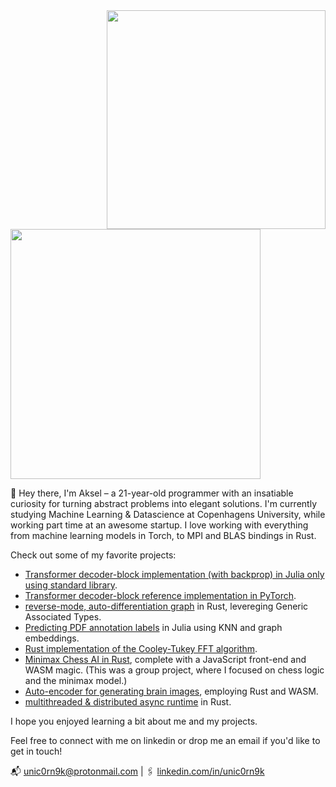 <image src='https://raw.githubusercontent.com/unic0rn9k/wowitsaraytracer/master/logo.png' align='right' width="350px">
<img src='https://skillicons.dev/icons?i=python,pytorch,julia,rust,wasm,latex,linux,git,githubactions' width='400'/>

<br>

👋 Hey there, I'm Aksel – a 21-year-old programmer with an insatiable curiosity for turning abstract problems into elegant solutions.
I'm currently studying Machine Learning & Datascience at Copenhagens University, while working part time at an awesome startup.
I love working with everything from machine learning models in Torch, to MPI and BLAS bindings in Rust.

Check out some of my favorite projects:
- [Transformer decoder-block implementation (with backprop) in Julia only using standard library](https://github.com/unic0rn9k/shakespeare_from_scratch).
- [Transformer decoder-block reference implementation in PyTorch](https://github.com/unic0rn9k/tiny-py-transformer).
- [reverse-mode, auto-differentiation graph](https://github.com/unic0rn9k/autodiff) in Rust, levereging Generic Associated Types.
- [Predicting PDF annotation labels](https://github.com/unic0rn9k/dsv_recruitment) in Julia using KNN and graph embeddings.
- [Rust implementation of the Cooley-Tukey FFT algorithm](https://github.com/unic0rn9k/fourier-notebook).
- [Minimax Chess AI in Rust](https://github.com/Bechiscul/chess), complete with a JavaScript front-end and WASM magic. (This was a group project, where I focused on chess logic and the minimax model.)
- [Auto-encoder for generating brain images](https://gitlab.com/unic0rn9k/brainctautoencoder), employing Rust and WASM.
- [multithreaded & distributed async runtime](https://github.com/unic0rn9k/metalmorphosis) in Rust.

I hope you enjoyed learning a bit about me and my projects.

Feel free to connect with me on linkedin or drop me an email if you'd like to get in touch!

📬 unic0rn9k@protonmail.com | 🖇️ [linkedin.com/in/unic0rn9k](https://linkedin.com/in/unic0rn9k)
